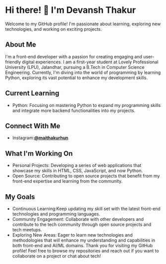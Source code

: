 # Hi there! 👋 I'm Devansh Thakur

Welcome to my GitHub profile! I'm passionate about learning, exploring new technologies, and working on exciting projects. 

## About Me

I'm a front-end developer with a passion for creating engaging and user-friendly digital experiences. I am a first-year student at Lovely Professional University (LPU), Jalandhar, pursuing a B.Tech in Computer Science Engineering. Currently, I'm diving into the world of programming by learning Python, exploring its vast potential to enhance my development skills.

## Current Learning

- Python: Focusing on mastering Python to expand my programming skills and integrate more backend functionalities into my projects.

## Connect With Me

- Instagram:**[@maithakurhun](https://www.instagram.com/maithakurhun/?hl=en)**

##

## What I'm Working On

- Personal Projects: Developing a series of web applications that showcase my skills in HTML, CSS, JavaScript, and now Python.
- Open Source: Contributing to open source projects that benefit from my front-end expertise and learning from the community.

## My Goals

- Continuous Learning:Keep updating my skill set with the latest front-end technologies and programming languages.
- Community Engagement: Collaborate with other developers and contribute to the tech community through open source projects and tech meetups.
- Exploring New Areas: Eager to learn new technologies and methodologies that will enhance my understanding and capabilities in both front-end and AI/ML domains.
Thank you for visiting my GitHub profile! Feel free to browse my repositories and reach out if you want to collaborate on a project or chat about tech!

